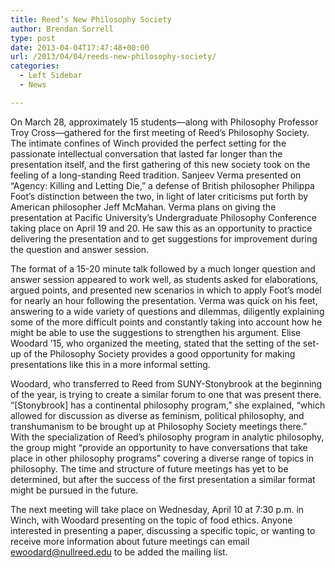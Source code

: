```yaml
---
title: Reed’s New Philosophy Society
author: Brendan Sorrell
type: post
date: 2013-04-04T17:47:48+00:00
url: /2013/04/04/reeds-new-philosophy-society/
categories:
  - Left Sidebar
  - News

---
```

On March 28, approximately 15 students—along with Philosophy Professor Troy Cross—gathered for the first meeting of Reed’s Philosophy Society. The intimate confines of Winch provided the perfect setting for the passionate intellectual conversation that lasted far longer than the presentation itself, and the first gathering of this new society took on the feeling of a long-standing Reed tradition. Sanjeev Verma presented on “Agency: Killing and Letting Die,” a defense of British philosopher Philippa Foot’s distinction between the two, in light of later criticisms put forth by American philosopher Jeff McMahan. Verma plans on giving the presentation at Pacific University’s Undergraduate Philosophy Conference taking place on April 19 and 20. He saw this as an opportunity to practice delivering the presentation and to get suggestions for improvement during the question and answer session.

The format of a 15-20 minute talk followed by a much longer question and answer session appeared to work well, as students asked for elaborations, argued points, and presented new scenarios in which to apply Foot’s model for nearly an hour following the presentation. Verma was quick on his feet, answering to a wide variety of questions and dilemmas, diligently explaining some of the more difficult points and constantly taking into account how he might be able to use the suggestions to strengthen his argument. Elise Woodard ’15, who organized the meeting, stated that the setting of the set-up of the Philosophy Society provides a good opportunity for making presentations like this in a more informal setting.

Woodard, who transferred to Reed from SUNY-Stonybrook at the beginning of the year, is trying to create a similar forum to one that was present there. “[Stonybrook] has a continental philosophy program,” she explained, “which allowed for discussion as diverse as feminism, political philosophy, and transhumanism to be brought up at Philosophy Society meetings there.” With the specialization of Reed’s philosophy program in analytic philosophy, the group might “provide an opportunity to have conversations that take place in other philosophy programs” covering a diverse range of topics in philosophy. The time and structure of future meetings has yet to be determined, but after the success of the first presentation a similar format might be pursued in the future.

The next meeting will take place on Wednesday, April 10 at 7:30 p.m. in Winch, with Woodard presenting on the topic of food ethics. Anyone interested in presenting a paper, discussing a specific topic, or wanting to receive more information about future meetings can email [&#x65;&#x77;&#x6f;&#x6f;&#x64;&#x61;&#x72;&#x64;&#x40;<span class="oe_displaynone">null</span>&#x72;&#x65;&#x65;&#x64;&#x2e;&#x65;&#x64;&#x75;][1] to be added the mailing list.

 [1]: mailto:&#x65;&#x77;&#x6f;&#x6f;&#x64;&#x61;&#x72;&#x64;&#x40;&#x72;&#x65;&#x65;&#x64;&#x2e;&#x65;&#x64;&#x75;